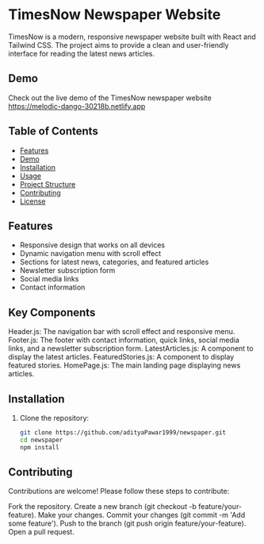 # TimesNow Newspaper Website

TimesNow is a modern, responsive newspaper website built with React and Tailwind CSS. The project aims to provide a clean and user-friendly interface for reading the latest news articles.

## Demo

Check out the live demo of the TimesNow newspaper website 
https://melodic-dango-30218b.netlify.app

## Table of Contents

- [Features](#features)
- [Demo](#demo)
- [Installation](#installation)
- [Usage](#usage)
- [Project Structure](#project-structure)
- [Contributing](#contributing)
- [License](#license)

## Features

- Responsive design that works on all devices
- Dynamic navigation menu with scroll effect
- Sections for latest news, categories, and featured articles
- Newsletter subscription form
- Social media links
- Contact information

## Key Components
Header.js: The navigation bar with scroll effect and responsive menu.
Footer.js: The footer with contact information, quick links, social media links, and a newsletter subscription form.
LatestArticles.js: A component to display the latest articles.
FeaturedStories.js: A component to display featured stories.
HomePage.js: The main landing page displaying news articles.


## Installation

1. Clone the repository:

   ```bash
   git clone https://github.com/adityaPawar1999/newspaper.git
   cd newspaper
   npm install


## Contributing
Contributions are welcome! Please follow these steps to contribute:

Fork the repository.
Create a new branch (git checkout -b feature/your-feature).
Make your changes.
Commit your changes (git commit -m 'Add some feature').
Push to the branch (git push origin feature/your-feature).
Open a pull request.
